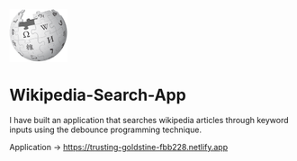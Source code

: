 <img src="./img/wikipedia-logo.png" style=""></img>
# Wikipedia-Search-App
I have built an application that searches wikipedia articles through keyword inputs using the debounce programming technique.

Application -> <a href="https://trusting-goldstine-fbb228.netlify.app">https://trusting-goldstine-fbb228.netlify.app</a>
